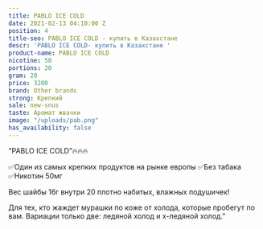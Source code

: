 ```yaml
---
title: PABLO ICE COLD
date: 2021-02-13 04:10:00 Z
position: 4
title-seo: PABLO ICE COLD - купить в Казахстане
descr: 'PABLO ICE COLD- купить в Казахстане '
product-name: PABLO ICE COLD
nicotine: 50
portions: 20
gram: 20
price: 3200
brand: Other brands
strong: Крепкий
sale: new-snus
taste: Аромат жвачки
image: "/uploads/pab.png"
has_availability: false
---
```


"PABLO ICE COLD”🔥🔥🔥

✅Один из самых крепких продуктов на рынке европы
✅Без табака
✅Никотин 50мг

Вес шайбы 16г внутри 20 плотно набитых, влажных подушичек!

Для тех, кто жаждет мурашки по коже от холода, которые пробегут по вам. Вариации только две: ледяной холод и х-ледяной холод."
